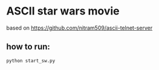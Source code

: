 ASCII star wars movie
=====================

based on https://github.com/nitram509/ascii-telnet-server

how to run:
-----------
```console
python start_sw.py
```
